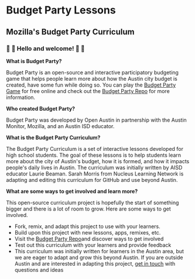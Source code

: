 # Budget Party Lessons 
## Mozilla's Budget Party Curriculum 

### :wave: :tada: Hello and welcome! :tada: :wave:

<p><strong>What is Budget Party?</strong></p>
<p>Budget Party is an open-source and interactive participatory budgeting game that helps people learn more about how the Austin city budget is created, have some fun while doing so. You can play the <a href="https://austinbudget.party/home">Budget Party Game</a> for free online and check out the <a href="https://github.com/open-austin/budgetparty">Budget Party Repo</a> for more information. </p> 
<p><strong>Who created Budget Party?</strong></p>
<p>Budget Party was developed by Open Austin in partnership with the Austin Monitor, Mozilla, and an Austin ISD educator.</p>
<p><strong>What is the Budget Party Curriculum?</strong></p>
<p>The Budget Party Curriculum is a set of interactive lessons developed for high school students. The goal of these lessons is to help students learn more about the city of Austin's budget, how it is formed, and how it impacts people's daily lives in Austin. The curriculum was initially written by AISD educator Laurie Beaman. Sarah Morris from Nucleus Learning Network is adapting and editing this curriculum for GitHub and use beyond Austin. 
<p><strong>What are some ways to get involved and learn more?</strong></p>
<p>This open-source curriculum project is hopefully the start of something bigger and there is a lot of room to grow. Here are some ways to get involved. 
<ul>
<li>Fork, remix, and adapt this project to use with your learners.  </li>
  <li>Build upon this project with new lessons, apps, remixes, etc.</li>
<li>Visit the <a href="https://github.com/open-austin/budgetparty">Budget Party Repo</a>and discover ways to get involved</li>
<li>Test out this curriculum with your learners and provide feedback</li>
<li> This curriculum was initially written for learners in the Austin area, but we are eager to adapt and grow this beyond Austin. If you are outside Austin and are interested in adapting this project, <a href="mailto:info@nucleuslearningnetwork.org">get in touch</a> with questions and ideas</li>
</ul>

